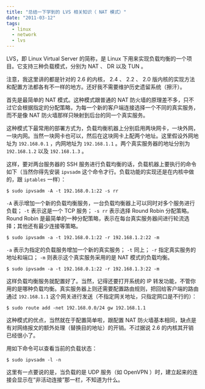 ```yaml
---
title: "总结一下学到的 LVS 相关知识（ NAT 模式）"
date: "2011-03-12"
tags:
  - linux
  - network
  - lvs
---
```


LVS，即 Linux Virtual Server 的简称，是 Linux 下用来实现负载均衡的一个项目。它支持三种负载模式，分别为 NAT 、 DR 以及 TUN 。

注意，我这里讲的都是针对的 2.6 的内核， 2.4 、 2.2 、 2.0 版内核的实现方法和配置方法都各有不一样的地方。还好我不需要维护历史遗留系统（擦汗）。

首先是最简单的 NAT 模式。这种模式跟普通的 NAT 防火墙的原理差不多，只不过它会根据指定的分配策略，为每一个新的客户端连接选择一个不同的真实服务，而不是像 NAT 防火墙那样只映射到后台的同一个真实服务。

<!--more-->

这种模式下最常用的部署方式为，负载均衡机器上分别启用两块网卡，一块外网，一块内网。当然一块网卡也可以，然后在这块网卡上配两个地址。这里假设外网地址为 `192.168.0.1` ，内网地址为 `192.168.1.1` 。两个真实服务器的地址分别为 `192.168.1.2` 以及 `192.168.1.3` 。

这样，要对两台服务器的 SSH 服务进行负载均衡的话，负载机器上要执行的命令如下（当然你得先安装 `ipvsadm` 这个命令才行。负载功能的实现还是在内核中做的，跟 `iptables` 一样）：

``` plain
$ sudo ipvsadm -A -t 192.168.0.1:22 -s rr
```

`-A` 表示增加一个新的负载均衡服务，一台负载均衡器上可以同时对多个服务进行负载； `-t` 表示这是一个 TCP 服务； `-s rr` 表示选择 Round Robin 分配策略。 Round Robin 是最简单的一种分配策略，表示在每台真实服务器间进行轮流选择；其他还有最少连接等策略。

``` plain
$ sudo ipvsadm -a -t 192.168.0.1:22 -r 192.168.1.2:22 -m
```

`-a` 表示为指定的负载服务增加一个新的真实服务； `-t` 同上； `-r` 指定真实服务的地址和端口； `-m` 则表示这个真实服务采用的是 NAT 模式的负载均衡。

``` plain
$ sudo ipvsadm -a -t 192.168.0.1:22 -r 192.168.1.3:22 -m
```

这样负载均衡服务就配置好了。当然，记得还要打开系统的 IP 转发功能，不管你用的是哪种负载均衡。真实服务器上则还需要配置路由规则，把回给客户端的路由通过 `192.168.1.1` 这个网关进行发送（不指定网关地址，只指定网口是不行的）：

``` plain
$ sudo route add -net 192.168.0.0/24 gw 192.168.1.1
```

这种模式的优点，当然就在于配置简单啦，跟配置 NAT 防火墙基本相同，缺点是有对网络报文的额外处理（替换目的地址）的开销。不过据说 2.6 的内核其开销已经很小了。

用如下命令可以查看当前的负载状态：

``` plain
$ sudo ipvsadm -l -n
```

这里有一点要说的是，当负载的是 UDP 服务（如 OpenVPN ）时，建立起来的连接会显示在“非活动连接”那一栏，不知道为什么。
